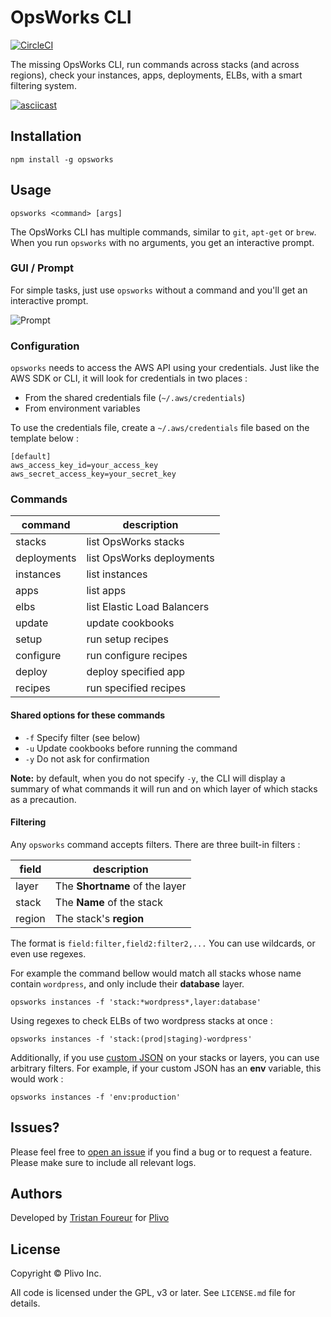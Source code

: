 # OpsWorks CLI
[![CircleCI](https://circleci.com/gh/plivo/opsworks.svg?style=shield)](https://circleci.com/gh/plivo/opsworks)

The missing OpsWorks CLI, run commands across stacks (and across regions), check your instances, apps, deployments, ELBs, with a smart filtering system.

[![asciicast](https://asciinema.org/a/1fvxew0u6684jhvkj53ekkduc.png)](https://asciinema.org/a/1fvxew0u6684jhvkj53ekkduc)

## Installation

`npm install -g opsworks`

## Usage

```
opsworks <command> [args]
```

The OpsWorks CLI has multiple commands, similar to `git`, `apt-get` or `brew`. When you run `opsworks` with no arguments, you get an interactive prompt.

### GUI / Prompt

For simple tasks, just use `opsworks` without a command and you'll get an interactive prompt.

![Prompt](https://raw.githubusercontent.com/plivo/opsworks/master/img/prompt.png)

### Configuration

`opsworks` needs to access the AWS API using your credentials. Just like the AWS SDK or CLI, it will look for credentials in two places :

* From the shared credentials file (`~/.aws/credentials`)
* From environment variables

To use the credentials file, create a `~/.aws/credentials` file based on the template below :

```
[default]
aws_access_key_id=your_access_key
aws_secret_access_key=your_secret_key
```

### Commands

| command     | description                 |
|-------------|-----------------------------|
| stacks      | list OpsWorks stacks        |
| deployments | list OpsWorks deployments   |
| instances   | list instances              |
| apps        | list apps                   |
| elbs        | list Elastic Load Balancers |
| update      | update cookbooks            |
| setup       | run setup recipes           |
| configure   | run configure recipes       |
| deploy      | deploy specified app        |
| recipes     | run specified recipes       |

#### Shared options for these commands

* `-f` Specify filter (see below)
* `-u` Update cookbooks before running the command
* `-y` Do not ask for confirmation 

**Note:** by default, when you do not specify `-y`, the CLI will display a summary of what commands it will run and on which layer of which stacks as a precaution.

#### Filtering

Any `opsworks` command accepts filters. There are three built-in filters :

| field  | description                    |
|--------|--------------------------------|
| layer  | The **Shortname** of the layer |
| stack  | The **Name** of the stack      |
| region | The stack's **region**         |

The format is `field:filter,field2:filter2,...`
You can use wildcards, or even use regexes.

For example the command bellow would match all stacks whose name contain `wordpress`, and only include their **database** layer.

```
opsworks instances -f 'stack:*wordpress*,layer:database'
```

Using regexes to check ELBs of two wordpress stacks at once :

```
opsworks instances -f 'stack:(prod|staging)-wordpress'
```

Additionally, if you use [custom JSON](http://docs.aws.amazon.com/opsworks/latest/userguide/workingstacks-json.html) on your stacks or layers, you can use arbitrary filters. For example, if your custom JSON has an **env** variable, this would work :

```
opsworks instances -f 'env:production'
```

## Issues?

Please feel free to [open an issue](https://github.com/plivo/opsworks/issues/new) if you find a bug or to request a feature. Please make sure to include all relevant logs.

## Authors

Developed by [Tristan Foureur](https://github.com/esya) for [Plivo](https://www.plivo.com)

## License

Copyright &copy; Plivo Inc.

All code is licensed under the GPL, v3 or later. See `LICENSE.md` file for details.
